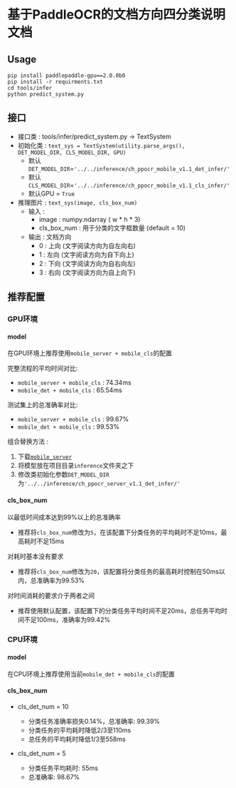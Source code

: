 # 基于PaddleOCR的文档方向四分类说明文档

## Usage

```
pip install paddlepaddle-gpu==2.0.0b0
pip install -r requirments.txt
cd tools/infer
python predict_system.py
```

## 接口

- 接口类 : tools/infer/predict_system.py -> TextSystem
- 初始化类 : `text_sys = TextSystem(utility.parse_args(), DET_MODEL_DIR, CLS_MODEL_DIR, GPU)`
  - 默认`DET_MODEL_DIR`=`'../../inference/ch_ppocr_mobile_v1.1_det_infer/'`
  - 默认`CLS_MODEL_DIR`=`'../../inference/ch_ppocr_mobile_v1.1_cls_infer/'`
  - 默认GPU = `True`
- 推理图片 : `text_sys(image, cls_box_num)`
  - 输入 : 
    - image : numpy.ndarray ( w * h * 3)
    - cls_box_num : 用于分类的文字框数量 (default = 10)
  - 输出 : 文档方向
    - 0 : 上向 (文字阅读方向为自左向右)
    - 1 : 左向 (文字阅读方向为自下向上)
    - 2 : 下向 (文字阅读方向为自右向左)
    - 3 : 右向 (文字阅读方向为自上向下)

## 推荐配置

### GPU环境

#### model

在GPU环境上推荐使用`mobile_server + mobile_cls`的配置

完整流程的平均时间对比: 
- `mobile_server + mobile_cls` : 74.34ms
- `mobile_det + mobile_cls` : 65.54ms

测试集上的总准确率对比:
- `mobile_server + mobile_cls` : 99.67%
- `mobile_det + mobile_cls` : 99.53%

组合替换方法 : 
1. 下载[`mobile_server`](https://paddleocr.bj.bcebos.com/20-09-22/server/det/ch_ppocr_server_v1.1_det_infer.tar)
2. 将模型放在项目目录`inference`文件夹之下
3. 修改类初始化参数`DET_MODEL_DIR`为`'../../inference/ch_ppocr_server_v1.1_det_infer/'`

#### cls_box_num

以最低时间成本达到99%以上的总准确率
- 推荐将`cls_box_num`修改为`5`，在该配置下分类任务的平均耗时不足10ms，最高耗时不足15ms

对耗时基本没有要求
- 推荐将`cls_box_num`修改为`20`，该配置将分类任务的最高耗时控制在50ms以内，总准确率为99.53%

对时间消耗的要求介于两者之间
- 推荐使用默认配置，该配置下的分类任务平均时间不足20ms，总任务平均时间不足100ms，准确率为99.42%

### CPU环境

#### model

在CPU环境上推荐使用当前`mobile_det + mobile_cls`的配置

#### cls_box_num

- cls_det_num = 10
  - 分类任务准确率损失0.14%，总准确率: 99.39%
  - 分类任务的平均耗时降低2/3至110ms
  - 总任务的平均耗时降低1/3至558ms

- cls_det_num = 5
  - 分类任务平均耗时: 55ms
  - 总准确率: 98.67%




